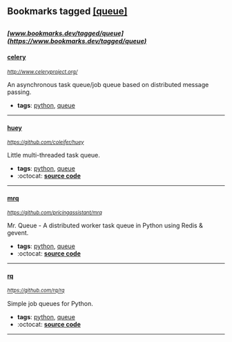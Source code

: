 ## Bookmarks tagged [[queue]](https://www.bookmarks.dev/search?q=[queue])

_<sup><sup>[www.bookmarks.dev/tagged/queue](https://www.bookmarks.dev/tagged/queue)</sup></sup>_
---
#### [celery](http://www.celeryproject.org/)
_<sup>http://www.celeryproject.org/</sup>_

An asynchronous task queue/job queue based on distributed message passing.
* **tags**: [python](../tagged/python.md), [queue](../tagged/queue.md)
---
#### [huey](https://github.com/coleifer/huey)
_<sup>https://github.com/coleifer/huey</sup>_

Little multi-threaded task queue.
* **tags**: [python](../tagged/python.md), [queue](../tagged/queue.md)
* :octocat: **[source code](https://github.com/coleifer/huey)**
---
#### [mrq](https://github.com/pricingassistant/mrq)
_<sup>https://github.com/pricingassistant/mrq</sup>_

Mr. Queue - A distributed worker task queue in Python using Redis & gevent.
* **tags**: [python](../tagged/python.md), [queue](../tagged/queue.md)
* :octocat: **[source code](https://github.com/pricingassistant/mrq)**
---
#### [rq](https://github.com/rq/rq)
_<sup>https://github.com/rq/rq</sup>_

Simple job queues for Python.
* **tags**: [python](../tagged/python.md), [queue](../tagged/queue.md)
* :octocat: **[source code](https://github.com/rq/rq)**
---
